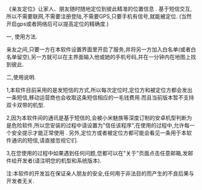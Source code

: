 《亲友定位》让家人、朋友随时随地定位到彼此精准的位置信息 . 基于短信交互,所以不需要联网,不需要注册登陆,不需要GPS,只要手机有信号,就能被定位. (当然开启gps或者网络后可以提高定位的精确度.)

一, 使用方法.

亲友之间,只要一方在本软件设置界面里开启了服务,并将另一方加入白名单(或者白名单留空),另一方就可以在主界面输入他或她的手机号码,并在一分钟内在地图上找到彼此.

二,使用说明.

  1,本软件目前采用的是发短信的方式,所以每次定位时,定位方和被定位方都会发出一条短信,移动运营商也会收取这条短信相应的一毛钱费用.而且当前版本暂不支持双卡双带的机型.

  2,因为本软件间的通讯是基于短信的,会被小米魅族等深度订制的安卓机型判断为是危险软件,所以您安装的过程中请设置为"信任该程序",在使用的过程中,允许每一个安全提示才能正常使用 . 另外,定位方或者被定位方都可能会看见一条用于本软件通讯的短信,请直接忽视它们.

  3,在您使用的过程中如果遇到任何问题,您都可以在"关于"页面点击任意邮箱,发邮件给开发者(请注明您的机型和系统版本).
  

注:本软件的开发旨在保证亲人朋友的安全,任何用于非法目的而产生的不良后果与开发者无关.
